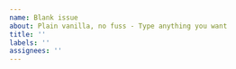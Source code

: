 ```yaml
---
name: Blank issue
about: Plain vanilla, no fuss - Type anything you want
title: ''
labels: ''
assignees: ''
---
```

